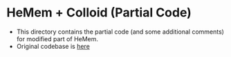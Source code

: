 # HeMem + Colloid (Partial Code)

- This directory contains the partial code (and some additional comments)
for modified part of HeMem.
- Original codebase is
[here](https://github.com/webglider/hemem/tree/1b442e5758b14c557cfa06bbc93ba6cec0735387)

